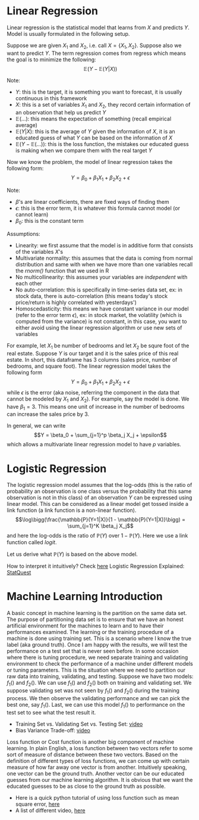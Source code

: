 # Linear Regression

Linear regression is the statistical model that learns from $X$ and predicts $Y$. Model is usually formulated in the following setup. 

Suppose we are given $X_1$ and $X_2$, i.e. call $X = \{X_1, X_2\}$. Suppose also we want to predict $Y$. The term regression comes from regress which means the goal is to minimize the following:
$$\mathbb{E}(Y - \mathbb{E}(Y|X))$$

Note:
- $Y$: this is the target, it is something you want to forecast, it is usually continuous in this framework
- $X$: this is a set of variables $X_1$ and $X_2$, they record certain information of an observation that help us predict $Y$
- $\mathbb{E}(...)$: this means the expectation of something (recall empirical average)
- $\mathbb{E}(Y|X)$: this is the average of $Y$ given the information of $X$, it is an educated guess of what $Y$ can be based on the information of $X$
- $\mathbb{E}(Y - \mathbb{E}(...))$: this is the loss function, the mistakes our educated guess is making when we compare them with the real target $Y$

Now we know the problem, the model of linear regression takes the following form:
$$Y = \beta_0 + \beta_1 X_1 + \beta_2 X_2 + \epsilon$$

Note:
- $\beta$'s are linear coefficients, there are fixed ways of finding them
- $\epsilon$: this is the error term, it is whatever this formula cannot model (or cannot learn)
- $\beta_0$: this is the constant term

Assumptions:
- Linearity: we first assume that the model is in additive form that consists of the variables $X$'s
- Multivariate normality: this assumes that the data is coming from normal distribution and same with when we have more than one variables recall the *rnorm()* function that we used in R
- No multicollinearity: this assumes your variables are *independent* with each other
- No auto-correlation: this is specifically in time-series data set, ex: in stock data, there is auto-correlation (this means today's stock price/return is highly correlated with yesterdays')
- Homoscedasticity: this means we have constant variance in our model (refer to the error term $\epsilon$), ex: in stock market, the volatility (which is computed from the variance) is not constant, in this case, you want to either avoid using the linear regression algorithm or use new sets of variables 

For example, let $X_1$ be number of bedrooms and let $X_2$ be squre foot of the real estate. Suppose $Y$ is our target and it is the sales price of this real estate. In short, this dataframe has 3 columns (sales price, number of bedrooms, and square foot). The linear regression model takes the following form
$$Y = \beta_0 + \beta_1 X_1 + \beta_2 X_2 + \epsilon$$
while $\epsilon$ is the error (aka noise, referring the component in the data that cannot be modeled by $X_1$ and $X_2$). For example, say the model is done. We have $\beta_1 = 3$. This means one unit of increase in the number of bedrooms can increase the sales price by 3. 

In general, we can write
$$Y = \beta_0 + \sum_{j=1}^p \beta_j X_j + \epsilon$$
which allows a multivariate linear regression model to have $p$ variables.

# Logistic Regression

The logistic regression model assumes that the log-odds (this is the ratio of probability an observation is one class versus the probability that this same observation is not in this class) of an observation $Y$ can be expressed using linear model. This can be considered as a linear model get tossed inside a link function (a link function is a non-linear function).
$$\log\bigg(\frac{\mathbb{P}(Y=1|X)}{1 - \mathbb{P}(Y=1|X)}\bigg) = \sum_{j=1}^K \beta_j X_j$$
and here the log-odds is the ratio of $\mathbb{P}(Y)$ over $1 - \mathbb{P}(Y)$. Here we use a link function called *logit*.

Let us derive what $\mathbb{P}(Y)$ is based on the above model.

How to interpret it intuitively? Check [here](https://towardsdatascience.com/logistic-regression-derived-from-intuition-d1211fc09b10)
Logistic Regression Explained: [StatQuest](https://www.youtube.com/watch?v=yIYKR4sgzI8)

# Machine Learning Introduction

A basic concept in machine learning is the partition on the same data set. The purpose of partitioning data set is to ensure that we have an honest artificial environment for the machines to learn and to have their performances examined. The learning or the training procedure of a machine is done using training set. This is a scenario where I know the true label (aka ground truth). Once I am happy with the results, we will test the performance on a test set that is never seen before. In some occasion where there is tuning procedure, we need separate training and validating environment to check the performance of a machine under different models or tuning parameters. This is the situation where we need to partition our raw data into training, validating, and testing. Suppose we have two models: $f_1()$ and $f_2()$. We can use $f_1()$ and $f_2()$ both on training and validating set. We suppose validating set was not seen by $f_1()$ and $f_2()$ during the training process. We then observe the validating performance and we can pick the best one, say $f_1()$. Last, we can use this model $f_1()$ to performance on the test set to see what the test result it.  
- Training Set vs. Validating Set vs. Testing Set: [video](https://www.youtube.com/watch?v=PIRQY6xmNZY)
- Bias Variance Trade-off: [video](https://youtu.be/EuBBz3bI-aA)

Loss function or Cost function is another big component of machine learning. In plain English, a loss function between two vectors refer to some sort of measure of distance between these two vectors. Based on the definition of different types of loss functions, we can come up with certain measure of how far away one vector is from another. Intuitively speaking, one vector can be the ground truth. Another vector can be our educated guesses from our machine learning algorithm. It is obvious that we want the educated guesses to be as close to the ground truth as possible. 
- Here is a quick python tutorial of using loss function such as mean square error, [here](https://www.youtube.com/watch?v=uD1Dfz0aqkA)
- A list of different video, [here](https://www.youtube.com/watch?v=QBbC3Cjsnjg)

